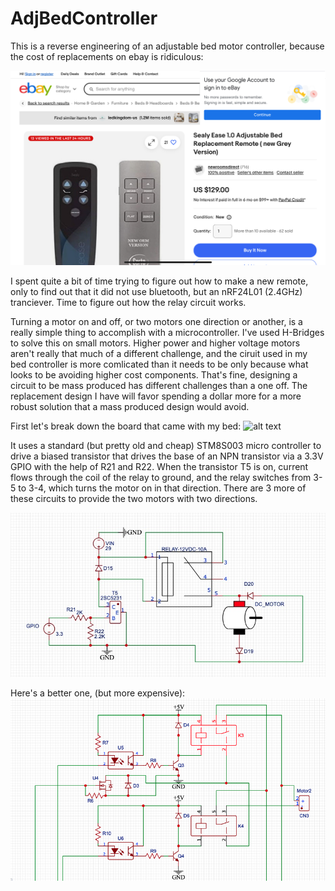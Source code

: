 # AdjBedController

This is a reverse engineering of an adjustable bed motor controller, because the cost of replacements on ebay is ridiculous:

![alt text](SealyEaseRemote-eBay.png?raw=true)

I spent quite a bit of time trying to figure out how to make a new remote, only to find out that it did not use bluetooth, but an nRF24L01 (2.4GHz) tranciever. Time to figure out how the relay circuit works.

Turning a motor on and off, or two motors one direction or another, is a really simple thing to accomplish with a microcontroller. I've used H-Bridges to solve this on small motors. Higher power and higher voltage motors aren't really that much of a different challenge, and the ciruit used in my bed controller is more comlicated than it needs to be only because what looks to be avoiding higher cost components. That's fine, designing a circuit to be mass produced has different challenges than a one off. The replacement design I have will favor spending a dollar more for a more robust solution that a mass produced design would avoid.

First let's break down the board that came with my bed:
![alt text](AdjBedCrkt.JPG?raw=true)

It uses a standard (but pretty old and cheap) STM8S003 micro controller to drive a biased transistor that drives the base of an NPN transistor via a 3.3V GPIO with the help of R21 and R22. When the transistor T5 is on, current flows through the coil of the relay to ground, and the relay switches from 3-5 to 3-4, which turns the motor on in that direction. There are 3 more of these circuits to provide the two motors with two directions. 

![alt text](MotorDriverSchematic.jpg?raw=true)

Here's a better one, (but more expensive):
![alt text](BetterMotorDriverSchematic.png?raw=true)
